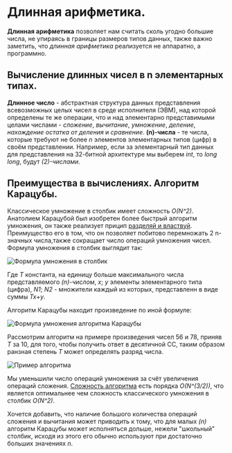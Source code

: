 # Длинная арифметика.
**Длинная арифметика** позволяет нам считать сколь угодно большие числа, не упираясь в границы размеров типов данных, также важно заметить, что *длинная арифметика* реализуется не аппаратно, а программно.
## Вычисление длинных чисел в n элементарных типах.
**Длинное число** - абстрактная структура данных представления всевозможных целых чисел в среде исполнителя (ЭВМ), над которой определены те же операции, что и над элементарно представимыми целами числами - *сложение*, *вычитание*, *умножение*, *деление*, *нахождение остатка от деления* и *сравнение*.
**(n)-числа** - те числа, которые требуют не более *n* элементов элементарных типов (цифр) в своём представлении. Например, если за элементарный тип данных для представления на 32-битной архитектуре мы выберем *int*, то *long long*, будут *(2)-числами*. 
## Преимущества в вычислениях. Алгоритм Карацубы.
Классическое умножение в столбик имеет сложность *O(N^2)*. Анатолием Карацубой был изобретен более быстрый алгоритм умножения, он также реализует прицип [разделяй и властвуй](https://github.com/6dba/Circle-of-Geniuses/blob/main/Task_1/1.5-Divide_and_Conquer.md#%D1%80%D0%B0%D0%B7%D0%B4%D0%B5%D0%BB%D1%8F%D0%B9-%D0%B8-%D0%B2%D0%BB%D0%B0%D1%81%D1%82%D0%B2%D1%83%D0%B9).
Преимущество его в том, что он позволяет побитово перемножать 2 n-значных числа,также сокращает число операций умножения чисел.
Формула умножения в столбик выглядит так:

![Формула умножения в столбик](https://i.imgur.com/IqhZTOt.png)

Где *T* константа, на единицу больше максимального числа представляемого *(n)-числом*, *x*; *y* элементы элементарного типа (цифра), *N1*; *N2* - множители каждый из которых, представленн в виде суммы *Tx+y*.

Алгоритм Карацубы находит произведение по иной формуле:

![Формула умножения алгоритма Карацубы](https://i.imgur.com/zcQj0rV.png)

Рассмотрим алгоритм на примере произведения чисел 56 и 78, приняв *T* за 10, для того, чтобы получить ответ в десятичной СС, таким образом ранзная степень *T* может определять разряд числа.

![Пример алгоритма](https://i.imgur.com/aTslWXT.png)

Мы уменьшили число операций умножения за счёт увеличения операций сложения.
[Сложность алгоритма](https://github.com/6dba/Circle-of-Geniuses/blob/main/Task_1/1.7-The_Basic_Recursion_Theorem.md#%D0%BE%D1%86%D0%B5%D0%BD%D0%BA%D0%B0-%D1%81%D0%BB%D0%BE%D0%B6%D0%BD%D0%BE%D1%81%D1%82%D0%B8-%D0%B0%D0%BB%D0%B3%D0%BE%D1%80%D0%B8%D1%82%D0%BC%D0%B0-%D0%BA%D0%B0%D1%80%D0%B0%D1%86%D1%83%D0%B1%D1%8B-%D0%BF%D0%BE-%D1%82%D0%B5%D0%BE%D1%80%D0%B5%D0%BC%D0%B5-%D0%BE-%D1%80%D0%B5%D0%BA%D1%83%D1%80%D1%81%D0%B8%D0%B8) есть порядка *O(N^(3/2))*, что является оптимальнее чем сложность классического умножения в столбик *O(N^2)*.

Хочется добавить, что наличие большого количества операций сложения и вычитания может приводить к тому, что для малых *(n)* алгоритм Карацубы может исполняться дольше, нежели "школьный" столбик, исходя из этого его обычно используют при достаточно больших значениях *n*.
